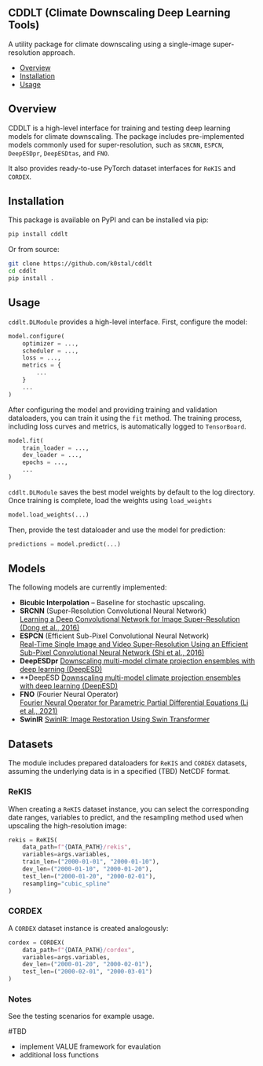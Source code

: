 ## CDDLT (Climate Downscaling Deep Learning Tools)

A utility package for climate downscaling using a single-image super-resolution approach.

- [Overview](#overview)
- [Installation](#installation)
- [Usage](#usage)

## Overview

CDDLT is a high-level interface for training and testing deep learning models for climate downscaling. The package includes pre-implemented models commonly used for super-resolution, such as `SRCNN`, `ESPCN`, `DeepESDpr`, `DeepESDtas`, and `FNO`.

It also provides ready-to-use PyTorch dataset interfaces for `ReKIS` and `CORDEX`.

## Installation

This package is available on PyPI and can be installed via pip:

``` bash
pip install cddlt
```

Or from source:

``` bash
git clone https://github.com/k0stal/cddlt
cd cddlt
pip install .
```

## Usage

`cddlt.DLModule` provides a high-level interface.
First, configure the model:

``` python
model.configure(
    optimizer = ...,
    scheduler = ...,
    loss = ...,
    metrics = {
        ...
    }
    ...
)
```

After configuring the model and providing training and validation dataloaders, you can train it using the `fit` method. The training process, including loss curves and metrics, is automatically logged to `TensorBoard`.

``` python
model.fit(
    train_loader = ...,
    dev_loader = ...,
    epochs = ...,
    ...
)
```

`cddlt.DLModule` saves the best model weights by default to the log directory.
Once training is complete, load the weights using `load_weights`

``` python
model.load_weights(...)
```

Then, provide the test dataloader and use the model for prediction:

``` python
predictions = model.predict(...)
```

## Models

The following models are currently implemented:

- **Bicubic Interpolation** – Baseline for stochastic upscaling.
- **SRCNN** (Super-Resolution Convolutional Neural Network)  
  [Learning a Deep Convolutional Network for Image Super-Resolution (Dong et al., 2016)](https://arxiv.org/abs/1501.00092)
- **ESPCN** (Efficient Sub-Pixel Convolutional Neural Network)  
  [Real-Time Single Image and Video Super-Resolution Using an Efficient Sub-Pixel Convolutional Neural Network (Shi et al., 2016)](https://arxiv.org/abs/1609.05158)
- **DeepESDpr**
  [Downscaling multi-model climate projection ensembles with deep learning (DeepESD)](https://doi.org/10.5194/gmd-15-6747-2022)
- **DeepESD
  [Downscaling multi-model climate projection ensembles with deep learning (DeepESD)](https://doi.org/10.5194/gmd-15-6747-2022)
- **FNO** (Fourier Neural Operator)  
  [Fourier Neural Operator for Parametric Partial Differential Equations (Li et al., 2021)](https://arxiv.org/abs/2010.08895)
- **SwinIR**
  [SwinIR: Image Restoration Using Swin Transformer](https://arxiv.org/abs/2108.10257)

## Datasets

The module includes prepared dataloaders for `ReKIS` and `CORDEX` datasets, assuming the underlying data is in a specified (TBD) NetCDF format.

### ReKIS

When creating a `ReKIS` dataset instance, you can select the corresponding date ranges, variables to predict, and the resampling method used when upscaling the high-resolution image:

``` python
rekis = ReKIS(
    data_path=f"{DATA_PATH}/rekis",
    variables=args.variables,
    train_len=("2000-01-01", "2000-01-10"),
    dev_len=("2000-01-10", "2000-01-20"),
    test_len=("2000-01-20", "2000-02-01"),
    resampling="cubic_spline"
)
```

### CORDEX

A `CORDEX` dataset instance is created analogously:

``` python
cordex = CORDEX(
    data_path=f"{DATA_PATH}/cordex",
    variables=args.variables,
    dev_len=("2000-01-20", "2000-02-01"),
    test_len=("2000-02-01", "2000-03-01")
)
```

### Notes

See the testing scenarios for example usage.

#TBD
- implement VALUE framework for evaulation
- additional loss functions
